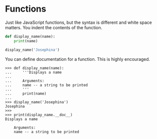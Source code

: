 # Functions

Just like JavaScript functions, but the syntax is different and white space matters. You indent the contents of the function.

```python
def display_name(name):
    print(name)

display_name('Josephina')
```

You can define documentation for a function. This is highly encouraged.

```
>>> def display_name(name):
...     '''Displays a name
... 
...     Arguments:
...     name -- a string to be printed
...     '''
...     print(name)
... 
>>> display_name('Josephina')
Josephina
>>> 
>>> print(display_name.__doc__)
Displays a name

    Arguments:
    name -- a string to be printed

```
